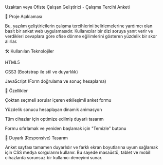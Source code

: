 Uzaktan veya Ofiste Çalışan Geliştirici - Çalışma Tercihi Anketi

📌 Proje Açıklaması

Bu, yazılım geliştiricilerin çalışma tercihlerini belirlemelerine yardımcı olan basit bir anket web uygulamasıdır. Kullanıcılar bir dizi soruya yanıt verir ve verdikleri cevaplara göre ofise dönme eğilimlerini gösteren yüzdelik bir skor alırlar.

🛠️ Kullanılan Teknolojiler

HTML5

CSS3 (Bootstrap ile stil ve duyarlılık)

JavaScript (Form doğrulama ve sonuç hesaplama)

🎯 Özellikler

Çoktan seçmeli sorular içeren etkileşimli anket formu

Yüzdelik sonucu hesaplayan dinamik animasyon

Tüm cihazlar için optimize edilmiş duyarlı tasarım

Formu sıfırlamak ve yeniden başlamak için "Temizle" butonu

📱 Duyarlı (Responsive) Tasarım

Anket sayfası tamamen duyarlıdır ve farklı ekran boyutlarına uyum sağlamak için CSS medya sorgularını kullanır. Bu sayede masaüstü, tablet ve mobil cihazlarda sorunsuz bir kullanıcı deneyimi sunar.
